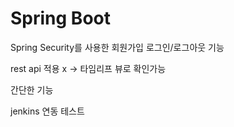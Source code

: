 # Spring Boot

Spring Security를 사용한 회원가입 로그인/로그아웃 기능

rest api 적용 x -> 타임리프 뷰로 확인가능

간단한 기능

jenkins 연동 테스트
